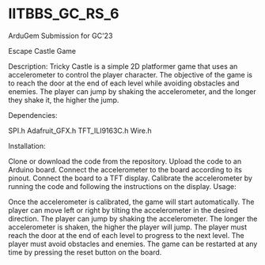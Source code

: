 # IITBBS_GC_RS_6
ArduGem Submission for GC'23

Escape Castle Game

Description:
Tricky Castle is a simple 2D platformer game that uses an accelerometer to control the player character. The objective of the game is to reach the door at the end of each level while avoiding obstacles and enemies. The player can jump by shaking the accelerometer, and the longer they shake it, the higher the jump.

Dependencies:

SPI.h
Adafruit_GFX.h
TFT_ILI9163C.h
Wire.h

Installation:

Clone or download the code from the repository.
Upload the code to an Arduino board.
Connect the accelerometer to the board according to its pinout.
Connect the board to a TFT display.
Calibrate the accelerometer by running the code and following the instructions on the display.
Usage:

Once the accelerometer is calibrated, the game will start automatically.
The player can move left or right by tilting the accelerometer in the desired direction.
The player can jump by shaking the accelerometer.
The longer the accelerometer is shaken, the higher the player will jump.
The player must reach the door at the end of each level to progress to the next level.
The player must avoid obstacles and enemies.
The game can be restarted at any time by pressing the reset button on the board.
